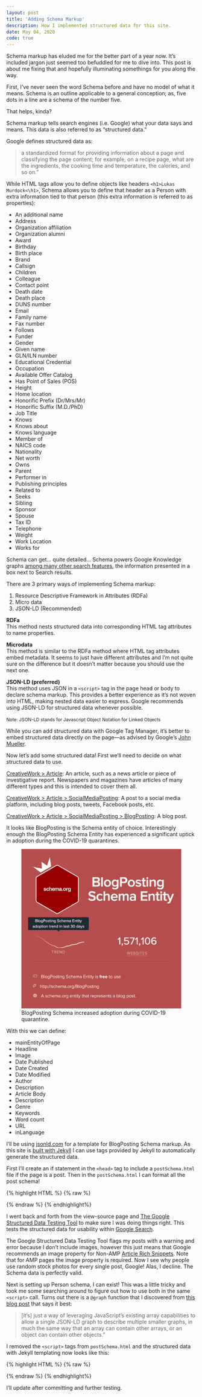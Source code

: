 ```yaml
---
layout: post
title: 'Adding Schema Markup'
description: How I implemented structured data for this site.
date: May 04, 2020
code: true
---
```


Schema markup has eluded me for the better part of a year now. It’s included jargon just seemed too befuddled for me to dive into. This post is about me fixing that and hopefully illuminating somethings for you along the way.

First, I’ve never seen the word Schema before and have no model of what it means. Schema is an outline applicable to a general conception; as, five dots in a line are a schema of the number five.

That helps, kinda?

Schema markup tells search engines (i.e. Google) what your data says and means. This data is also referred to as “structured data.”

Google defines structured data as:
> a standardized format for providing information about a page and classifying the page content; for example, on a recipe page, what are the ingredients, the cooking time and temperature, the calories, and so on.”


While HTML tags allow you to define objects like headers `<h1>Lukas Murdock<\h1>`, Schema allows you to define that header as a Person with extra information tied to that person (this extra information is referred to as properties):

* An additional name
* Address
* Organization affiliation
* Organization alumni
* Award
* Birthday
* Birth place
* Brand
* Callsign
* Children
* Colleague
* Contact point
* Death date
* Death place
* DUNS number
* Email
* Family name
* Fax number
* Follows
* Funder
* Gender
* Given name
* GLN/ILN number
* Educational Credential
* Occupation
* Available Offer Catalog
* Has Point of Sales (POS)
* Height
* Home location
* Honorific Prefix (Dr/Mrs/Mr)
* Honorific Suffix (M.D./PhD)
* Job Title
* Knows
* Knows about
* Knows language
* Member of
* NAICS code
* Nationality
* Net worth
* Owns
* Parent
* Performer in
* Publishing principles
* Related to
* Seeks
* Sibling
* Sponsor
* Spouse
* Tax ID
* Telephone
* Weight
* Work Location
* Works for

Schema can get… quite detailed… Schema powers Google Knowledge graphs [among many other search features](https://support.google.com/webmasters/answer/7358659), the information presented in a box next to Search results.


There are 3 primary ways of implementing Schema markup:
1. Resource Descriptive Framework in Attributes (RDFa)
2. Micro data
3. JSON-LD (Recommended)

**RDFa**  
This method nests structured data into corresponding HTML tag attributes to name properties.

**Microdata**  
This method is similar to the RDFa method where HTML tag attributes embed metadata. It seems to just have different attributes and I’m not quite sure on the difference but it doesn’t matter because you should use the next one.

**JSON-LD (preferred)**  
This method uses JSON in a `<script>` tag in the page head or body to declare schema markup. This provides a better experience as it’s not woven into HTML, making nested data easier to express.
<span class="full-underline" style="font-size: var(--font-small);">Google recommends using JSON-LD for structured data whenever possible.</span>  

<span style="font-size: 12px;">Note: JSON-LD stands for Javascript Object Notation for Linked Objects</span>

While you can add structured data with Google Tag Manager, it’s better to embed structured data directly on the page—as advised by Google’s [John](https://www.reddit.com/r/bigseo/comments/as8hce/does_google_read_hidden_html_content/egsip6s/) [Mueller](https://www.reddit.com/r/TechSEO/comments/aqf1u1/implementing_schema_via_gtm_vs_onsite_php/egg2467/).

Now let’s add some structured data! First we’ll need to decide on what structured data to use.

[CreativeWork > Article](https://schema.org/Article): An article, such as a news article or piece of investigative report. Newspapers and magazines have articles of many different types and this is intended to cover them all.

[CreativeWork > Article > SocialMediaPosting](https://schema.org/SocialMediaPosting): A post to a social media platform, including blog posts, tweets, Facebook posts, etc.

[CreativeWork > Article > SocialMediaPosting > BlogPosting](https://schema.org/BlogPosting): A blog post.

It looks like BlogPosting is the Schema entity of choice. Interestingly enough the BlogPosting Schema Entity has experienced a significant uptick in adoption during the COVID-19 quarantines.


<figure class="blog-figure image component image-big image-fullbleed body-copy-wide">
<img class="picture-image" src="/images/posts/schema-markup-blogposting.png" alt="">
<figcaption class="image-text">BlogPosting Schema increased adoption during COVID-19 quarantine.</figcaption>
</figure>



With this we can define:
* mainEntityOfPage
* Headline
* Image
* Date Published
* Date Created
* Date Modified
* Author
* Description
* Article Body
* Description
* Genre
* Keywords
* Word count
* URL
* inLanguage


I’ll be using [jsonld.com](https://jsonld.com/blog-post/) for a template for BlogPosting Schema markup. As this site is [built with Jekyll]({{site.baseurl}}/about-this-website/) I can use tags provided by Jekyll to automatically generate the structured data.

First I’ll create an if statement in the `<head>` tag to include  a `postSchema.html` file if the page is a post. Then in the `postSchema.html` I can format all the post schema!

{% highlight HTML %}
{% raw %}
<script type="application/ld+json">
    { "@context": "https://schema.org", 
        "@type": "BlogPosting",
        "mainEntityOfPage": {
            "@type": "WebPage",
            "@id": "https://lukasmurdock.com/writing/"
      },
        "headline": "{{ page.title }}",
        "url": "https://lukasmurdock.com/{{ page.url }}",
        "datePublished": "{{ page.date }}",
        "dateModified": "{% if page.last_modified_at %}{{page.last_modified_at}}{% else %}{{page.date}}{% endif %}",
        "image": "{% if page.image %}{{page.image}}{% endif %}",
        "author": {
            "@type": "Person",
            "name": "Lukas Murdock",
            "description": "Lukas Murdock is a human trying to do work that matters for people who care. Exploring design, development, and marketing.",
            "sameAs": [
                "https://www.linkedin.com/in/lukas-murdock/",
                "https://twitter.com/Lukasauras_Rex",
                "https://github.com/LukasMurdock",
                "https://www.facebook.com/lukas.rex.murdock",
                "https://www.instagram.com/lukasauras.rex/",
                "https://www.youtube.com/channel/UCG8ZhvCtKlnPXkoJG2u52lw"
                ],
            "image": {
                "@type": "ImageObject",
                "url": "https://lukasmurdock.com/images/LM-portrait.jpg"
            },
            "givenName": "Lukas",
            "familyName": "Murdock",
            "publishingPrinciples": "https://lukasmurdock.com/",
            "email": {{ site.email | jsonify }}
        },
        "publisher": {
            "@type": "Organization",
            "name": "Lukas Murdock",
            "url": "https://lukasmurdock.com/",
            "logo": {
              "@type": "ImageObject",
              "width": 60,
              "height": 60,
              "url": "https://lukasmurdock.com/android-chrome-512x512.png"
            }
          },
        "description": "{{ page.description }}",
        "articleBody": {{ page.content | strip_html | jsonify }},
        {% if page.tags and page.tags !=  blank %}"keywords": {{ page.tags | join: ',' | jsonify }},{% endif %}
        "wordcount": "{{ page.content | number_of_words }}",
        "inLanguage": "en-US"
    }
</script>
{% endraw %}
{% endhighlight%}

I went back and forth from the view-source page and [The Google Structured Data Testing Tool](https://search.google.com/structured-data/testing-tool/) to make sure I was doing things right. This tests the structured data for usability within [Google Search](https://developers.google.com/search/docs/guides/search-gallery).

The Google Structured Data Testing Tool flags my posts with a warning and error because I don’t include images, however this just means that Google recommends an image property for Non-AMP [Article Rich Snippets](https://developers.google.com/search/docs/data-types/article). Note that for AMP pages the image property is required. Now I see why people use random stock photos for every single post, Google! Alas, I decline. The Schema data is perfectly valid.

Next is setting up Person schema, I can exist! This was a little tricky and took me some searching around to figure out how to use both in the same `<script>` call. Turns out there is a `@graph` function that I discovered from [this blog post]() that says it best:
> [it’s] just a way of leveraging JavaScript’s existing array capabilities to allow a single JSON-LD graph to describe multiple smaller graphs, in much the same way that an array can contain other arrays, or an object can contain other objects.”

I removed the `<script>` tags from `postSchema.html` and the structured data with Jekyll templating now looks like this:

{% highlight HTML %}
{% raw %}

<script type="application/ld+json">
    {
      "@context": "http://www.schema.org",
      "@graph":
      [
        {
          "@type": "person",
          "name": "Lukas Murdock",
          "url": "https://lukasmurdock.com/",
          "birthDate": "2000-12-09",
          "gender": "male",
          "jobTitle": "Marketing Strategy Consultant",
          "image": "https://lukasmurdock.com/images/LM-portrait.jpg",
          "description": "Lukas Murdock is a human trying to do work that matters. Exploring design, development, and marketing.",
          "sameAs": [
            "https://www.linkedin.com/in/lukas-murdock/",
            "https://twitter.com/Lukasauras_Rex",
            "https://github.com/LukasMurdock",
            "https://www.facebook.com/lukas.rex.murdock",
            "https://www.instagram.com/lukasauras.rex/",
            "https://www.youtube.com/channel/UCG8ZhvCtKlnPXkoJG2u52lw"
            ],
          "email": "lukas.murdock@gmail.com",
          "address": {
            "@type": "PostalAddress",
            "addressLocality": "Columbus",
            "addressRegion": "Ohio",
            "postalCode": "43035",
            "addressCountry": "USA"
            }
        }

  {% if page.layout == 'post' %}
    ,{% include postSchema.html %}
  {% endif %}
]}
</script>

{% endraw %}
{% endhighlight%}

I’ll update after committing and further testing.
